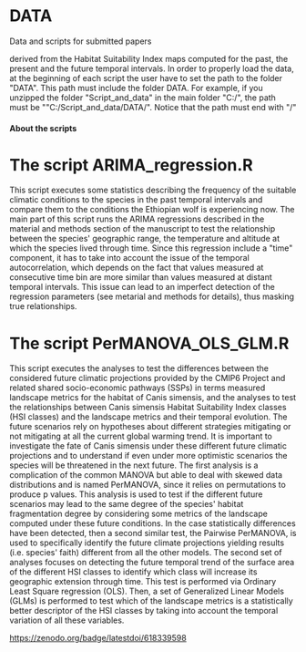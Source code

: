 # DATA
Data and scripts for submitted papers

derived from the Habitat Suitability Index maps computed for the past, the present and the future temporal intervals. In order to properly
load the data, at the beginning of each script the user have to set the path to the folder "DATA". This path must include the folder DATA. For example,
if you unzipped the folder "Script_and_data" in the main folder "C:/", the path must be ""C:/Script_and_data/DATA/". Notice that the path must end with "/"


#### About the scripts ####

# The script ARIMA_regression.R #
This script executes some statistics describing the frequency of the suitable climatic conditions to the
species in the past temporal intervals and compare them to the conditions the Ethiopian wolf is experiencing
now. The main part of this script runs the ARIMA regressions described in the material and methods section
of the manuscript to test the relationship between the species' geographic range, the temperature and altitude 
at which the species lived through time. Since this regression include a "time" component, it has to take
into account the issue of the temporal autocorrelation, which depends on the fact that values measured 
at consecutive time bin are more similar than values measured at distant temporal intervals. This issue 
can lead to an imperfect detection of the regression parameters (see metarial and methods for details),
thus masking true relationships.


# The script PerMANOVA_OLS_GLM.R #
This script executes the analyses to test the differences between the considered future
climatic projections provided by the CMIP6 Project and related shared socio-economic pathways (SSPs) in terms 
measured landscape metrics for the habitat of Canis simensis, and the analyses to test the relationships between
Canis simensis Habitat Suitability Index classes (HSI classes) and the landscape metrics and their temporal evolution.
The future scenarios rely on hypotheses about different strategies mitigating or not mitigating at all the current 
global warming trend. It is important to investigate the fate of Canis simensis under these different future climatic
projections and to understand if even under more optimistic scenarios the species will be threatened in the next future.
The first analysis is a complication of the common MANOVA but able to deal with skewed data distributions and is named 
PerMANOVA, since it relies on permutations to produce p values. This analysis is used to test if the different future 
scenarios may lead to the same degree of the species' habitat fragmentation degree by considering some metrics of the 
landscape computed under these future conditions. In the case statistically differences have been detected, then a second
similar test, the Pairwise PerMANOVA, is used to specifically identify the future climate projections yielding results
(i.e. species' faith) different from all the other models.
The second set of analyses focuses on detecting the future temporal trend of the surface area of the different HSI classes
to identify which class will increase its geographic extension through time. This test is performed via Ordinary Least
Square regression (OLS). Then, a set of Generalized Linear Models (GLMs) is performed to test which of the landscape metrics 
is a statistically better descriptor of the HSI classes by taking into account the temporal variation of all these variables.

https://zenodo.org/badge/latestdoi/618339598
